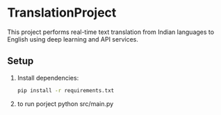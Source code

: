 # TranslationProject

This project performs real-time text translation from Indian languages to English using deep learning and API services.

## Setup

1. Install dependencies:
   ```bash
   pip install -r requirements.txt
 2. to run porject 
 python src/main.py
